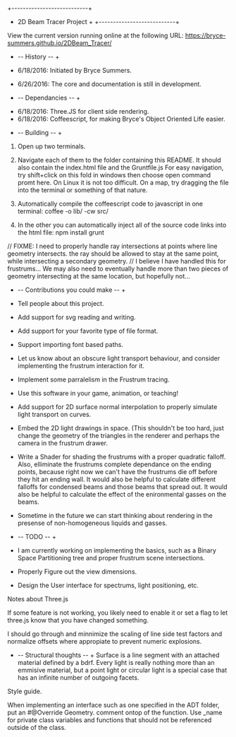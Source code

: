+---------------------------+
+   2D Beam Tracer Project  +
+---------------------------+

View the current version running online at the following URL: https://bryce-summers.github.io/2DBeam_Tracer/

+ -- History -- +

- 6/18/2016: Initiated by Bryce Summers.

- 6/26/2016: The core and documentation is still in development.


+ -- Dependancies -- +

- 6/18/2016: Three.JS for client side rendering.
- 6/18/2016: Coffeescript, for making Bryce's Object Oriented Life easier.

+ -- Building -- +
1. Open up two terminals.
2. Navigate each of them to the folder containing this README.
   It should also contain the index.html file and the Gruntfile.js
   For easy navigation, try shift+click on this fold in windows then choose open command promt here.
   On Linux it is not too difficult. On a map, try dragging the file into the terminal or something of that nature.

3. Automatically compile the coffeescript code to javascript in one terminal:
 coffee -o lib/ -cw src/
4. In the other you can automatically inject all of the source code links into the html file:
 npm install
 grunt

// FIXME: I need to properly handle ray intersections at points where line geometry intersects. the ray should be allowed to stay at the same point, while intersecting a secondary geometry.
// I believe I have handled this for frustrums... We may also need to eventually handle more than two pieces of geometry intersecting at the same location, but hopefully not... 
 
+ -- Contributions you could make -- +
 - Tell people about this project.
 - Add support for svg reading and writing.
 - Add support for your favorite type of file format.
 - Support importing font based paths.
 - Let us know about an obscure light transport behaviour, and consider implementing the frustrum interaction for it.
 - Implement some parralelism in the Frustrum tracing.
 - Use this software in your game, animation, or teaching!
 
 - Add support for 2D surface normal interpolation to properly simulate light transport on curves.
 - Embed the 2D light drawings in space. (This shouldn't be too hard,
   just change the geometry of the triangles in the renderer and perhaps the camera in the frustrum drawer.
 
 
 - Write a Shader for shading the frustrums with a proper quadratic falloff.
   Also, elliminate the frustrums complete dependance on the ending points,
   because right now we can't have the frustrums die off before they hit an ending wall.
   It would also be helpful to calculate different falloffs for condensed beams and those beams that spread out.
   It would also be helpful to calculate the effect of the enironmental gasses on the beams.
 - Sometime in the future we can start thinking about rendering in the presense of non-homogeneous liquids and gasses.
 
+ -- TODO -- +

 - I am currently working on implementing the basics, such as a Binary Space Partitioning tree and proper frustrum scene intersections.

 - Properly Figure out the view dimensions.
 
 - Design the User interface for spectrums, light positioning, etc.
 
 Notes about Three.js
 
 If some feature is not working, you likely need to enable it or set a flag to let three.js know that you have changed something.
 
 
 I should go through and minnimize the scaling of line side test factors and normalize offsets where appropiate to prevent numeric explosions.
 
 + -- Structural thoughts -- +
 Surface is a line segment with an attached material defined by a bdrf.
 Every light is really nothing more than an emmisive material,
 but a point light or circular light is a special case that has an infinite number of outgoing facets.
 


Style guide.

When implementing an interface such as one specified in the ADT folder, put an #@Override Geometry. comment ontop of the function.
Use _name for private class variables and functions that should not be referenced outside of the class.
